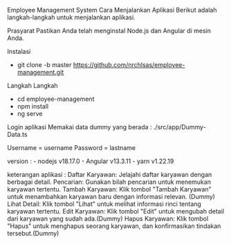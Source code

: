 Employee Management System
Cara Menjalankan Aplikasi
Berikut adalah langkah-langkah untuk menjalankan aplikasi.

Prasyarat
Pastikan Anda telah menginstal Node.js dan Angular di mesin Anda.

Instalasi

- git clone -b master https://github.com/nrchlsas/employee-management.git

Langkah Langkah
 
 - cd employee-management
 - npm install
 - ng serve

Login aplikasi Memakai data dummy yang berada :
./src/app/Dummy-Data.ts

Username = username
Password = lastname

version : - nodejs v18.17.0
          - Angular v13.3.11
          - yarn v1.22.19

keterangan aplikasi :
Daftar Karyawan: Jelajahi daftar karyawan dengan berbagai detail.
Pencarian: Gunakan bilah pencarian untuk menemukan karyawan tertentu.
Tambah Karyawan: Klik tombol "Tambah Karyawan" untuk menambahkan karyawan baru dengan informasi relevan. (Dummy)
Lihat Detail: Klik tombol "Lihat" untuk melihat informasi rinci tentang karyawan tertentu.
Edit Karyawan: Klik tombol "Edit" untuk mengubah detail dari karyawan yang sudah ada.(Dummy)
Hapus Karyawan: Klik tombol "Hapus" untuk menghapus seorang karyawan, dan konfirmasikan tindakan tersebut.(Dummy)
